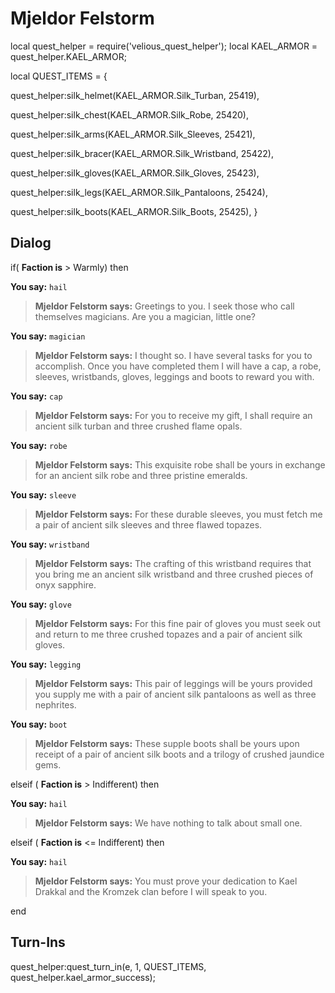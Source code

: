 # Mjeldor Felstorm


local quest_helper = require('velious_quest_helper');
local KAEL_ARMOR = quest_helper.KAEL_ARMOR;

local QUEST_ITEMS = {

quest_helper:silk_helmet(KAEL_ARMOR.Silk_Turban, 25419),

quest_helper:silk_chest(KAEL_ARMOR.Silk_Robe, 25420),

quest_helper:silk_arms(KAEL_ARMOR.Silk_Sleeves, 25421),

quest_helper:silk_bracer(KAEL_ARMOR.Silk_Wristband, 25422),

quest_helper:silk_gloves(KAEL_ARMOR.Silk_Gloves, 25423),

quest_helper:silk_legs(KAEL_ARMOR.Silk_Pantaloons, 25424),

quest_helper:silk_boots(KAEL_ARMOR.Silk_Boots, 25425),
}

## Dialog

if( **Faction is** > Warmly) then 


**You say:** `hail`




>**Mjeldor Felstorm says:** Greetings to you. I seek those who call themselves magicians. Are you a magician, little one?


**You say:** `magician`




>**Mjeldor Felstorm says:** I thought so. I have several tasks for you to accomplish. Once you have completed them I will have a cap, a robe, sleeves, wristbands, gloves, leggings and boots to reward you with.


**You say:** `cap`




>**Mjeldor Felstorm says:** For you to receive my gift, I shall require an ancient silk turban and three crushed flame opals.


**You say:** `robe`




>**Mjeldor Felstorm says:** This exquisite robe shall be yours in exchange for an ancient silk robe and three pristine emeralds.


**You say:** `sleeve`




>**Mjeldor Felstorm says:** For these durable sleeves, you must fetch me a pair of ancient silk sleeves and three flawed topazes.


**You say:** `wristband`




>**Mjeldor Felstorm says:** The crafting of this wristband requires that you bring me an ancient silk wristband and three crushed pieces of onyx sapphire.


**You say:** `glove`




>**Mjeldor Felstorm says:** For this fine pair of gloves you must seek out and return to me three crushed topazes and a pair of ancient silk gloves.


**You say:** `legging`




>**Mjeldor Felstorm says:** This pair of leggings will be yours provided you supply me with a pair of ancient silk pantaloons as well as three nephrites.


**You say:** `boot`




>**Mjeldor Felstorm says:** These supple boots shall be yours upon receipt of a pair of ancient silk boots and a trilogy of crushed jaundice gems.


elseif ( **Faction is** > Indifferent) then 


**You say:** `hail`




>**Mjeldor Felstorm says:** We have nothing to talk about small one.


elseif ( **Faction is** <= Indifferent) then


**You say:** `hail`




>**Mjeldor Felstorm says:** You must prove your dedication to Kael Drakkal and the Kromzek clan before I will speak to you.

end

## Turn-Ins

quest_helper:quest_turn_in(e, 1, QUEST_ITEMS, quest_helper.kael_armor_success);